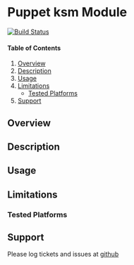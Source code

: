 Puppet ksm Module
=========================

[![Build Status](https://travis-ci.org/jhoblitt/puppet-ksm.png)](https://travis-ci.org/jhoblitt/puppet-ksm)

#### Table of Contents

1. [Overview](#overview)
2. [Description](#description)
3. [Usage](#usage)
4. [Limitations](#limitations)
    * [Tested Platforms](#tested-platforms)
5. [Support](#support)


Overview
--------


Description
-----------


Usage
-----


Limitations
-----------

### Tested Platforms


Support
-------

Please log tickets and issues at
[github](https://github.com/jhoblitt/puppet-ksm/issues)

